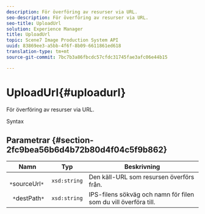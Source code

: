 ```yaml
---
description: För överföring av resurser via URL.
seo-description: För överföring av resurser via URL.
seo-title: UploadUrl
solution: Experience Manager
title: UploadUrl
topic: Scene7 Image Production System API
uuid: 83869ee3-a5bb-4f6f-8b09-6611861ed618
translation-type: tm+mt
source-git-commit: 7bc7b3a86fbcdc57cfdc31745fae3afc06e44b15

---
```



# UploadUrl{#uploadurl}

För överföring av resurser via URL.

Syntax

## Parametrar {#section-2fc9bea56b6d4b72b80d4f04c5f9b862}

| Namn | Typ | Beskrivning |
|---|---|---|
| ` *`sourceUrl`*` | `xsd:string` | Den käll-URL som resursen överförs från. |
| ` *`destPath`*` | `xsd:string` | IPS-filens sökväg och namn för filen som du vill överföra till. |

